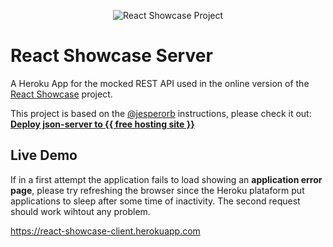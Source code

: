 <p align="center"><img alt="React Showcase Project" src="https://user-images.githubusercontent.com/12038461/51156325-bc311500-1859-11e9-96de-fcc8bc0ba3c2.png"></p>

# React Showcase Server
A Heroku App for the mocked REST API used in the online version of the [React Showcase](https://github.com/joserogeriofilho/react-showcase) project.

This project is based on the [@jesperorb](https://github.com/jesperorb) instructions, please check it out: [**Deploy json-server to {{ free hosting site }}**](https://github.com/jesperorb/json-server-heroku)

## Live Demo
If in a first attempt the application fails to load showing an **application error page**, please try refreshing the browser since the Heroku plataform put applications to sleep after some time of inactivity. The second request should work wihtout any problem.

https://react-showcase-client.herokuapp.com
